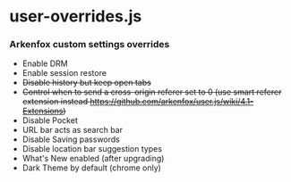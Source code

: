# user-overrides.js
### Arkenfox custom settings overrides
- Enable DRM
- Enable session restore
- ~~Disable history but keep open tabs~~
- ~~Control when to send a cross-origin referer set to 0 (use smart referer extension instead https://github.com/arkenfox/user.js/wiki/4.1-Extensions)~~
- Disable Pocket
- URL bar acts as search bar
- Disable Saving passwords
- Disable location bar suggestion types
- What's New enabled (after upgrading)
- Dark Theme by default (chrome only)
